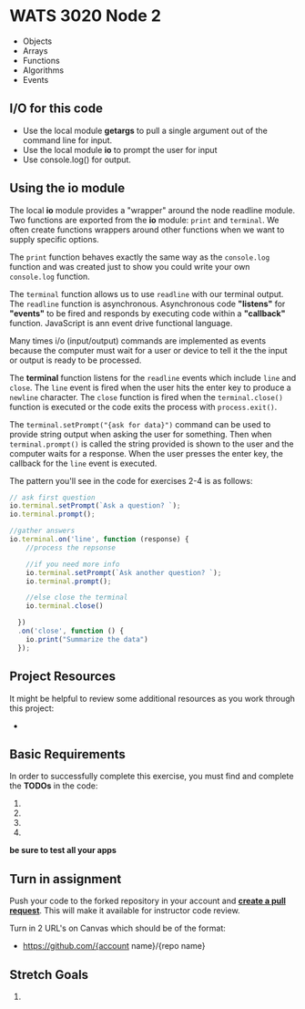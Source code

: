 # WATS 3020 Node 2
* Objects
* Arrays
* Functions
* Algorithms
* Events


## I/O for this code  
* Use the local module **getargs** to pull a single argument out of the command line for input. 
* Use the local module **io** to prompt the user for input 
* Use console.log(<string>) for output.

## Using the **io** module
The local **io** module provides a "wrapper" around the node readline module.  Two functions are exported from the **io** module: `print` and `terminal`.  We often create functions wrappers around other functions when we want to supply specific options.  

The `print` function behaves exactly the same way as the `console.log` function and was created just to show you could write your own `console.log` function.

The `terminal` function allows us to use `readline` with our terminal output.  The `readline` function is asynchronous.  Asynchronous code **"listens"** for **"events"** to be fired and responds by executing code within a **"callback"** function.  JavaScript is ann event drive functional language.  

Many times i/o (input/output) commands are implemented as events because the computer must wait for a user or device to tell it the the input or output is ready to be processed.

The **terminal** function listens for the `readline` events which include `line` and `close`.  The `line` event is fired when the user hits the enter key to produce a `newline` character.  The `close` function is fired when the `terminal.close()` function is executed or the code exits the process with `process.exit()`.

The `terminal.setPrompt("{ask for data}")` command can be used to provide string output when asking the user for something.  Then when `terminal.prompt()` is called the string provided is shown to the user and the computer waits for a response.  When the user presses the enter key, the callback for the `line` event is executed. 

The pattern you'll see in the code for exercises 2-4 is as follows:
```JavaScript
// ask first question
io.terminal.setPrompt(`Ask a question? `);
io.terminal.prompt();

//gather answers
io.terminal.on('line', function (response) {
    //process the repsonse

    //if you need more info
    io.terminal.setPrompt(`Ask another question? `);
    io.terminal.prompt();

    //else close the terminal
    io.terminal.close()

  })
  .on('close', function () {
    io.print("Summarize the data")
  });

```


## Project Resources

It might be helpful to review some additional resources as you work through
this project:

* 

## Basic Requirements

In order to successfully complete this exercise, you must find and complete the **TODOs** in the code:

1. 
2. 
3. 
4. 


**be sure to test all your apps**

## Turn in assignment
Push your code to the forked repository in your account and [**create a pull request**](https://help.github.com/en/articles/creating-a-pull-request).  This will make it available for instructor code review.  

Turn in 2 URL's on Canvas which should be of the format:
* https://github.com/{account name}/{repo name}



## Stretch Goals

1.

